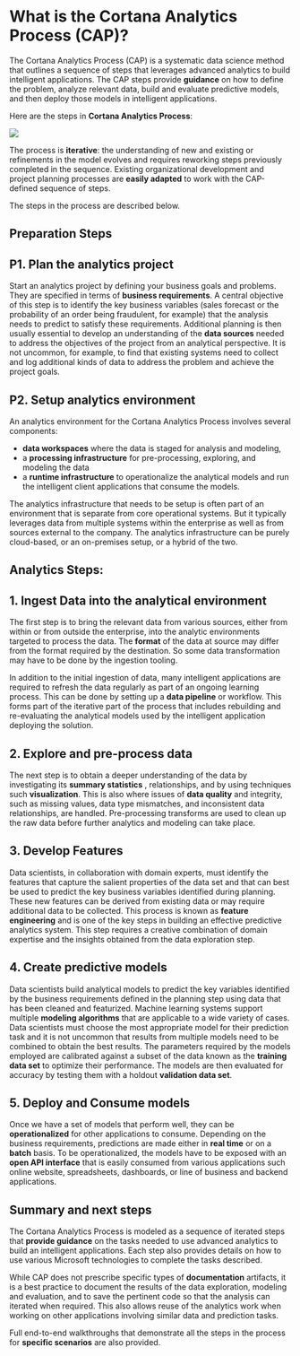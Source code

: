 <properties 
	pageTitle="What is the Cortana Analytics Process?  | Microsoft Azure" 
	description="The Cortana Analytics Process is a systematic data science method for building intelligent applications that leverage advanced analytics." 
	services="machine-learning" 
	solutions="" 
	documentationCenter="" 
	authors="bradsev"
	manager="paulettm" 
	editor="cgronlun" />

<tags 
	ms.service="machine-learning" 
	ms.workload="data-services" 
	ms.tgt_pltfrm="na" 
	ms.devlang="na" 
	ms.topic="article" 
	ms.date="10/02/2015" 
	ms.author="bradsev;gopitk" /> 


# What is the Cortana Analytics Process (CAP)?

The Cortana Analytics Process (CAP) is a systematic data science method that outlines a sequence of steps that leverages advanced analytics to build intelligent applications. The CAP steps provide **guidance** on how to define the problem, analyze relevant data, build  and evaluate predictive models, and then deploy those models in intelligent applications. 

Here are the steps in **Cortana Analytics Process**:  

![](http://i.imgur.com/tX3HvK2.png)

The process is **iterative**: the understanding of new and existing or refinements in the model evolves and requires reworking steps previously completed in the sequence. Existing organizational development and project planning processes are **easily adapted** to work with the CAP-defined sequence of steps. 

The steps in the process are described below.  

## Preparation Steps 

## P1. Plan the analytics project 

Start an analytics project by defining your business goals and problems. They are specified in terms of **business requirements**. A central objective of this step is to identify the key business variables (sales forecast or the probability of an order being fraudulent, for example) that the analysis needs to predict to satisfy these requirements. Additional planning is then usually essential to develop an understanding of the **data sources** needed to address the objectives of the project from an analytical perspective. It is not uncommon, for example, to find that existing systems need to collect and log additional kinds of data to address the problem and achieve the project goals.  

## P2. Setup analytics environment 

An analytics environment for the Cortana Analytics Process involves several components: 

- **data workspaces** where the data is staged for analysis and modeling, 
- a **processing infrastructure** for pre-processing, exploring, and modeling the data
- a **runtime infrastructure** to operationalize the analytical models and run the intelligent client applications that consume the models.  

The analytics infrastructure that needs to be setup is often part of an environment that is separate from core operational systems. But it typically leverages data from multiple systems within the enterprise as well as from sources external to the company. The analytics infrastructure can be purely cloud-based, or an on-premises setup, or a hybrid of the two. 

## Analytics Steps:  

## 1. Ingest Data into the analytical environment 

The first step is to bring the relevant data from various sources, either from within or from outside the enterprise, into the analytic environments targeted to process the data. The **format** of the data at source may differ from the format required by the destination. So some data transformation may have to be done by the ingestion tooling.

In addition to the initial ingestion of data, many  intelligent applications are required to refresh the data regularly as part of an ongoing learning process. This can be done by setting up a **data pipeline** or workflow. This forms part of the iterative part of the process that includes rebuilding and re-evaluating the analytical models used by the intelligent application deploying the solution.  


## 2. Explore and pre-process data 

The next step is to obtain a deeper understanding of the data by investigating its **summary statistics** , relationships, and by using techniques such **visualization**. This is also where issues of **data quality** and integrity, such as missing values, data type mismatches, and inconsistent data relationships, are handled. Pre-processing transforms are used to clean up the raw data before further analytics and modeling can take place.  


## 3. Develop Features 

Data scientists, in collaboration with domain experts,  must identify the features that capture the salient properties of the data set and that can best be used to predict the key business variables identified during planning. These new features can be derived from existing data or may require additional data to be collected. This process is known as **feature engineering** and is one of the key steps in building an effective predictive analytics system. This step requires a creative combination of domain expertise and the insights obtained from the data exploration step.


## 4. Create predictive models 

Data scientists build analytical models to predict the key variables identified by the business requirements defined in the planning step using data that has been cleaned and featurized. Machine learning systems support multiple **modeling algorithms** that are applicable to a wide variety of cases. Data scientists must choose the most appropriate model for their prediction task and it is not uncommon that results from multiple models need to be combined to obtain the best results. The parameters required by the models employed are calibrated against a subset of the data known as the **training data set** to optimize their performance. The models are then evaluated for accuracy by testing them with a holdout **validation data set**. 


## 5. Deploy and Consume models 

Once we have a set of models that perform well, they can be **operationalized** for other applications to consume. Depending on the business requirements, predictions are made either in **real time** or on a **batch** basis. To be operationalized, the models have to be exposed with an **open API interface** that is easily consumed from various applications such online website, spreadsheets, dashboards, or line of business and backend applications.

## Summary and next steps

The Cortana Analytics Process is modeled as a sequence of iterated steps that **provide guidance** on the tasks needed to use advanced analytics to build  an intelligent applications. Each step also provides details on how to use various Microsoft technologies to complete the tasks described. 

While CAP does not prescribe specific types of **documentation** artifacts, it is a best practice to document the results of the data exploration, modeling and evaluation, and to save the pertinent code so that the analysis can iterated when required. This also allows reuse of the analytics work when working on other applications involving similar data and prediction tasks.

Full end-to-end walkthroughs that demonstrate all the steps in the process for **specific scenarios** are also provided.

 
